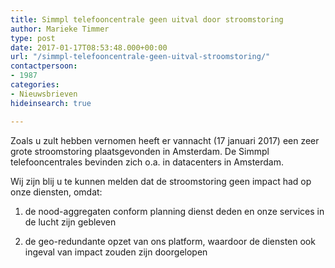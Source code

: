 ```yaml
---
title: Simmpl telefooncentrale geen uitval door stroomstoring
author: Marieke Timmer
type: post
date: 2017-01-17T08:53:48.000+00:00
url: "/simmpl-telefooncentrale-geen-uitval-stroomstoring/"
contactpersoon:
- 1987
categories:
- Nieuwsbrieven
hideinsearch: true

---
```

Zoals u zult hebben vernomen heeft er vannacht (17 januari 2017) een zeer grote stroomstoring plaatsgevonden in Amsterdam. De Simmpl telefooncentrales bevinden zich o.a. in datacenters in Amsterdam. 

<!--more-->

Wij zijn blij u te kunnen melden dat de stroomstoring geen impact had op onze diensten, omdat:
  
1) de nood-aggregaten conform planning dienst deden en onze services in de lucht zijn gebleven
  
2) de geo-redundante opzet van ons platform, waardoor de diensten ook ingeval van impact zouden zijn doorgelopen